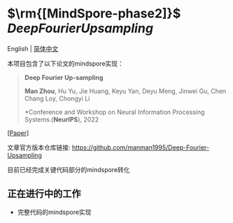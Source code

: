 

# $\rm{[MindSpore-phase2]}$ $Deep Fourier Upsampling$

English | [简体中文](https://github.com/MCG-NKU/E2FGVI/blob/master/README_zh-CN.md)

本项目包含了以下论文的mindspore实现：

> **Deep Fourier Up-sampling**
>
> **Man Zhou**, Hu Yu, Jie Huang, Keyu Yan, Deyu Meng, Jinwei Gu, Chen Chang Loy, Chongyi Li
>
> *Conference and Workshop on Neural Information Processing Systems.(**NeurIPS**), 2022

[[Paper](https://openreview.net/pdf?id=NIrbtCdxfBl)]

文章官方版本仓库链接:  https://github.com/manman1995/Deep-Fourier-Upsampling



目前已经完成关键代码部分的mindspore转化



## 正在进行中的工作

-  完整代码的mindspore实现
